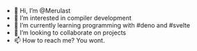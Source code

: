 - 👋 Hi, I’m @Merulast
- 👀 I’m interested in compiler development
- 🌱 I’m currently learning programming with #deno and #svelte
- 💞️ I’m looking to collaborate on projects
- 📫 How to reach me? You wont.

<!---
Merulast/Merulast is a ✨ special ✨ repository because its `README.md` (this file) appears on your GitHub profile.
You can click the Preview link to take a look at your changes.
--->
